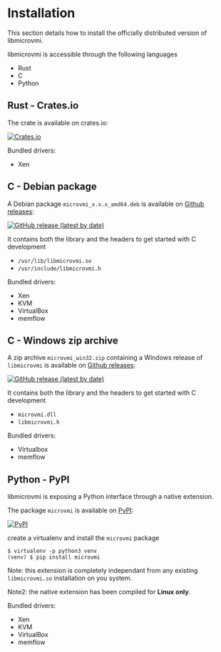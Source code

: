# Installation

This section details how to install the officially distributed version of libmicrovmi.

libmicrovmi is accessible through the following languages
- Rust
- C
- Python

## Rust - Crates.io

The crate is available on crates.io:

[![Crates.io](https://img.shields.io/crates/v/microvmi?logo=rust&style=for-the-badge)](https://crates.io/crates/microvmi)

Bundled drivers:
- Xen

## C - Debian package

A Debian package `microvmi_x.x.x_amd64.deb` is available on [Github releases](https://github.com/Wenzel/libmicrovmi/releases):

[![GitHub release (latest by date)](https://img.shields.io/github/v/release/Wenzel/libmicrovmi?color=yellowgreen&logo=github&style=for-the-badge)](https://github.com/Wenzel/libmicrovmi/releases)

It contains both the library and the headers to get started with C development

- `/usr/lib/libmicrovmi.so`
- `/usr/include/libmicrovmi.h`

Bundled drivers:
- Xen
- KVM
- VirtualBox
- memflow

## C - Windows zip archive

A zip archive `microvmi_win32.zip` containing a Windows release of `libmicrovmi` is available on [Github releases](https://github.com/Wenzel/libmicrovmi/releases):

[![GitHub release (latest by date)](https://img.shields.io/github/v/release/Wenzel/libmicrovmi?color=blue&logo=github&style=for-the-badge)](https://github.com/Wenzel/libmicrovmi/releases)

It contains both the library and the headers to get started with C development

- `microvmi.dll`
- `libmicrovmi.h`

Bundled drivers:
- Virtualbox
- memflow

## Python - PyPI

libmicrovmi is exposing a Python interface through a native extension.

The package `microvmi` is available on [PyPI](https://pypi.org/project/microvmi/):

[![PyPI](https://img.shields.io/pypi/v/microvmi?color=blue&logo=pypi&logoColor=white&style=for-the-badge)](https://pypi.org/project/microvmi/)

create a virtualenv and install the `microvmi` package
~~~
$ virtualenv -p python3 venv
(venv) $ pip install microvmi
~~~

Note: this extension is completely independant from any existing `libmicrovmi.so` installation on you system.

Note2: the native extension has been compiled for **Linux only**.

Bundled drivers:
- Xen
- KVM
- VirtualBox
- memflow
